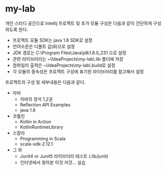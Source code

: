 # my-lab
개인 스터디 공간으로 Intellij 프로젝트 및 추가 모듈 구성은 다음과 같이 간단하게 구성하도록 한다.
- 프로젝트 모듈 SDK는 java 1.8 SDK로 설정
- 언어수준은 디폴트 값(8)으로 설정
- JDK 경로는 C:\Program Files\Java\jdk1.8.0_231 으로 설정
- 관련 라이브러리는 ~\IdeaProjects\my-lab\\.lib 폴더에 저장
- 컴파일러 출력은 ~\IdeaProjects\my-lab\\.build로 설정
- 각 모듈의 종속성은 프로젝트 구성에 표기된 라이브러리를 참고해서 설정

프로젝트의 구성 및 세부내용은 다음과 같다.
* 자바
  * 자바의 정석 1,2권
  * Reflection API Examples
  * java 1.8
* 코틀린
  * Kotlin in Action
  * KotlinRuntimeLibrary
* 스칼라
  * Programming in Scala 
  * scala-sdk-2.12.1
* 그 외
  * Junit4 or Junit5 라이브러리 테스트 (.lib/junit)
  * 인터넷에서 찾아본 이것 저것... 실습
